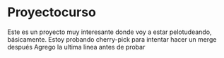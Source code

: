 # Proyectocurso

Este es un proyecto muy interesante donde voy a estar pelotudeando, básicamente.
Estoy probando cherry-pick para intentar hacer un merge después
Agrego la ultima linea antes de probar
